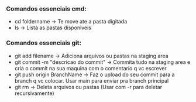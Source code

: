 ### Comandos essenciais cmd:
+ cd foldername -> Te move ate a pasta digitada
+ ls -> Lista as pastas disponiveis

### Comandos essenciais git:
+ git add filename -> Adiciona arquivos ou pastas na staging area
+ git commit -m "descricao do commit" -> Commita tudo na staging area e cria o commit na sua maquina com o comentario q vc escrever
+ git push origin BranchName -> Faz o upload do seu commit para a branch q vc colocar. Usar main para enviar pra branch principal
+ git rm -> Deleta arquivos ou pastas (Usar com -r para deletar recursivamente)
